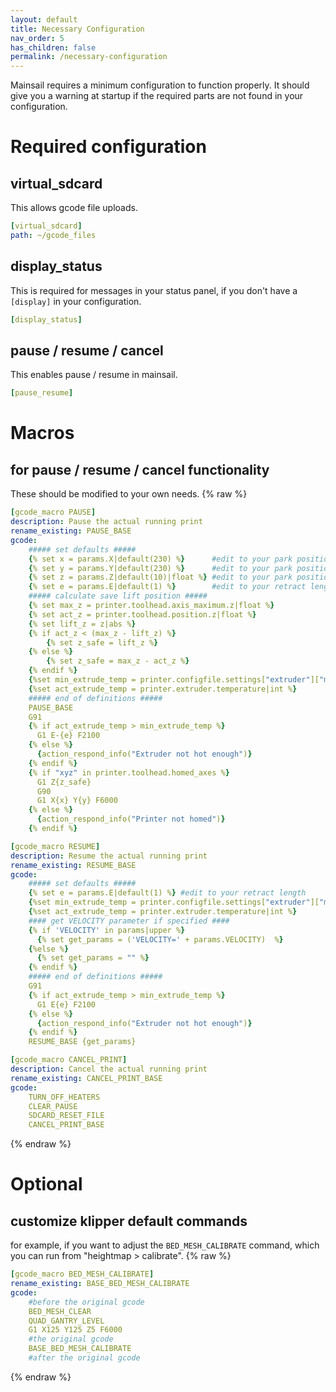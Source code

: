 ```yaml
---
layout: default
title: Necessary Configuration
nav_order: 5
has_children: false
permalink: /necessary-configuration
---
```


Mainsail requires a minimum configuration to function properly. It should give you a warning at startup if the required parts are not found in your configuration.

# Required configuration
## virtual_sdcard
This allows gcode file uploads.
```yaml
[virtual_sdcard]
path: ~/gcode_files
```

## display_status
This is required for messages in your status panel, if you don't have a `[display]` in your configuration.
```yaml
[display_status]
```

## pause / resume / cancel
This enables pause / resume in mainsail.

```yaml
[pause_resume]
```

# Macros
## for pause / resume / cancel functionality
These should be modified to your own needs.
{% raw %}
```yaml
[gcode_macro PAUSE]
description: Pause the actual running print
rename_existing: PAUSE_BASE
gcode:
    ##### set defaults #####
    {% set x = params.X|default(230) %}      #edit to your park position
    {% set y = params.Y|default(230) %}      #edit to your park position
    {% set z = params.Z|default(10)|float %} #edit to your park position
    {% set e = params.E|default(1) %}        #edit to your retract length
    ##### calculate save lift position #####
    {% set max_z = printer.toolhead.axis_maximum.z|float %}
    {% set act_z = printer.toolhead.position.z|float %}
    {% set lift_z = z|abs %}
    {% if act_z < (max_z - lift_z) %}
        {% set z_safe = lift_z %}
    {% else %}
        {% set z_safe = max_z - act_z %}
    {% endif %}
    {%set min_extrude_temp = printer.configfile.settings["extruder"]["min_extrude_temp"]|int %}
    {%set act_extrude_temp = printer.extruder.temperature|int %}
    ##### end of definitions #####
    PAUSE_BASE
    G91
    {% if act_extrude_temp > min_extrude_temp %}
      G1 E-{e} F2100
    {% else %}
      {action_respond_info("Extruder not hot enough")}
    {% endif %}
    {% if "xyz" in printer.toolhead.homed_axes %}    
      G1 Z{z_safe}
      G90
      G1 X{x} Y{y} F6000
    {% else %}
      {action_respond_info("Printer not homed")}
    {% endif %}
```

```yaml
[gcode_macro RESUME]
description: Resume the actual running print
rename_existing: RESUME_BASE
gcode:
    ##### set defaults #####
    {% set e = params.E|default(1) %} #edit to your retract length
    {%set min_extrude_temp = printer.configfile.settings["extruder"]["min_extrude_temp"]|int %}
    {%set act_extrude_temp = printer.extruder.temperature|int %}
    #### get VELOCITY parameter if specified ####
    {% if 'VELOCITY' in params|upper %}
      {% set get_params = ('VELOCITY=' + params.VELOCITY)  %}
    {%else %}
      {% set get_params = "" %}
    {% endif %}
    ##### end of definitions #####
    G91
    {% if act_extrude_temp > min_extrude_temp %}
      G1 E{e} F2100
    {% else %}
      {action_respond_info("Extruder not hot enough")}
    {% endif %}  
    RESUME_BASE {get_params}
```


```yaml
[gcode_macro CANCEL_PRINT]
description: Cancel the actual running print
rename_existing: CANCEL_PRINT_BASE
gcode:
    TURN_OFF_HEATERS
    CLEAR_PAUSE
    SDCARD_RESET_FILE
    CANCEL_PRINT_BASE
```
{% endraw %}

# Optional

## customize klipper default commands
for example, if you want to adjust the `BED_MESH_CALIBRATE` command, which you can run from "heightmap > calibrate".
{% raw %}
```yaml
[gcode_macro BED_MESH_CALIBRATE]
rename_existing: BASE_BED_MESH_CALIBRATE
gcode:
    #before the original gcode
    BED_MESH_CLEAR
    QUAD_GANTRY_LEVEL
    G1 X125 Y125 Z5 F6000
    #the original gcode
    BASE_BED_MESH_CALIBRATE
    #after the original gcode
```
{% endraw %}